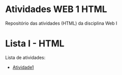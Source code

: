 # Atividades WEB 1 HTML
Repositório das atividades (HTML) da disciplina Web I

# Lista I - HTML

Lista de atividades:
- [Atividade1](Atividade1)
